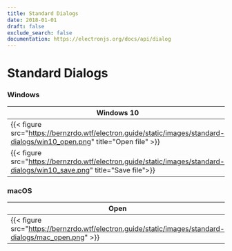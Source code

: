 ```yaml
---
title: Standard Dialogs
date: 2018-01-01
draft: false
exclude_search: false
documentation: https://electronjs.org/docs/api/dialog
---
```


# Standard Dialogs

### Windows

Windows 10    | Windows 7
--------|------
{{< figure src="https://bernzrdo.wtf/electron.guide/static/images/standard-dialogs/win10_open.png" title="Open file" >}} | {{< figure src="https://bernzrdo.wtf/electron.guide/static/images/standard-dialogs/win7_open.png" title="Open file" >}}
{{< figure src="https://bernzrdo.wtf/electron.guide/static/images/standard-dialogs/win10_save.png" title="Save file">}} | {{< figure src="https://bernzrdo.wtf/electron.guide/static/images/standard-dialogs/win7_save.png" title="Save file" >}}

### macOS


   Open  |  Save
--------|------
{{< figure src="https://bernzrdo.wtf/electron.guide/static/images/standard-dialogs/mac_open.png" >}} | {{< figure src="https://bernzrdo.wtf/electron.guide/static/images/standard-dialogs/mac_save.png" >}}
